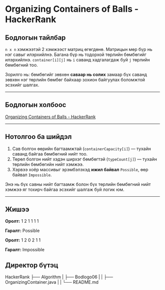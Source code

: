 # Organizing Containers of Balls - HackerRank

## Бодлогын тайлбар

`n x n` хэмжээтэй 2 хэмжээст матриц өгөгдөнө. Матрицын мөр бүр нь нэг савыг илэрхийлнэ. Багана бүр нь тодорхой төрлийн бөмбөгийг илэрхийлнэ. `container[i][j]` нь `i` саванд хадгалагдаж буй `j` төрлийн бөмбөгний тоо.

Зорилго нь: бөмбөгийг зөвхөн **саваар нь солих** замаар бүх саванд зөвхөн нэг төрлийн бөмбөг байхаар зохион байгуулах боломжтой эсэхийг шалгах.

---

## Бодлогын холбоос

[Organizing Containers of Balls - HackerRank](https://www.hackerrank.com/challenges/organizing-containers-of-balls/problem?isFullScreen=true)

---

## Нотолгоо ба шийдэл

1. Сав болгон өөрийн багтаамжтай (`containerCapacity[i]`) — тухайн саванд байгаа бөмбөгний нийт тоо.
2. Төрөл болгон нийт хэдэн ширхэг бөмбөгтэй (`typeCount[j]`) — тухайн төрлийн бөмбөгийн нийт хэмжээ.
3. Хэрвээ хоёр массивыг эрэмбэлэхэд **ижил байвал** `Possible`, өөр байвал `Impossible`.

Энэ нь бүх савны нийт багтаамж болон бүх төрлийн бөмбөгний нийт хэмжээ яг тохирч байгаа эсэхийг шалгаж буй логик юм.

---

## Жишээ

**Оролт:**
1
2
1 1
1 1


**Гаралт:**
Possible


**Оролт:**
1
2
0 2
1 1


**Гаралт:**
Impossible 

## Директор бүтэц

HackerRank
    ├── Algorithm
    |   ├── Bodlogo06
    |   |   ├── OrganizingContainer.java
    |   |   └── README.md